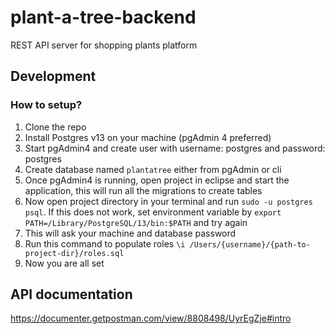 # plant-a-tree-backend

REST API server for shopping plants platform

## Development

### How to setup?

1. Clone the repo
2. Install Postgres v13 on your machine (pgAdmin 4 preferred)
3. Start pgAdmin4 and create user with username: postgres and password: postgres
4. Create database named `plantatree` either from pgAdmin or cli
5. Once pgAdmin4 is running, open project in eclipse and start the application, this will run all the migrations to create tables
6. Now open project directory in your terminal and run `sudo -u postgres psql`. If this does not work, set environment variable by `export PATH=/Library/PostgreSQL/13/bin:$PATH` and try again
7. This will ask your machine and database password
8. Run this command to populate roles `\i /Users/{username}/{path-to-project-dir}/roles.sql`
9. Now you are all set

## API documentation
https://documenter.getpostman.com/view/8808498/UyrEgZje#intro

